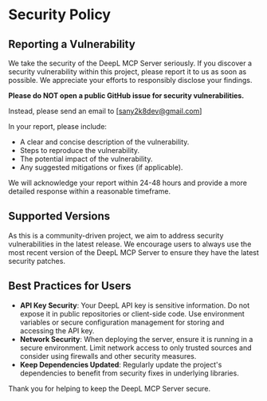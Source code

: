 # Security Policy

## Reporting a Vulnerability

We take the security of the DeepL MCP Server seriously. If you discover a security vulnerability within this project, please report it to us as soon as possible. We appreciate your efforts to responsibly disclose your findings.

**Please do NOT open a public GitHub issue for security vulnerabilities.**

Instead, please send an email to [sany2k8dev@gmail.com]

In your report, please include:

*   A clear and concise description of the vulnerability.
*   Steps to reproduce the vulnerability.
*   The potential impact of the vulnerability.
*   Any suggested mitigations or fixes (if applicable).

We will acknowledge your report within 24-48 hours and provide a more detailed response within a reasonable timeframe.

## Supported Versions

As this is a community-driven project, we aim to address security vulnerabilities in the latest release. We encourage users to always use the most recent version of the DeepL MCP Server to ensure they have the latest security patches.

## Best Practices for Users

*   **API Key Security**: Your DeepL API key is sensitive information. Do not expose it in public repositories or client-side code. Use environment variables or secure configuration management for storing and accessing the API key.
*   **Network Security**: When deploying the server, ensure it is running in a secure environment. Limit network access to only trusted sources and consider using firewalls and other security measures.
*   **Keep Dependencies Updated**: Regularly update the project's dependencies to benefit from security fixes in underlying libraries.

Thank you for helping to keep the DeepL MCP Server secure. 
